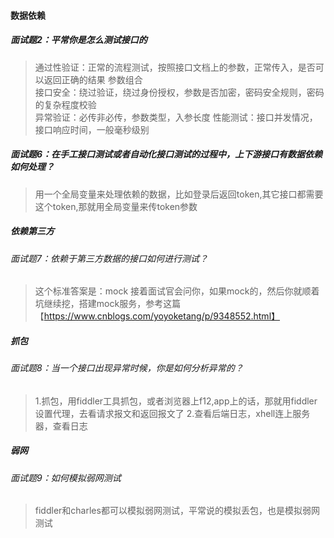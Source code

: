 #### 数据依赖
##### 面试题2：平常你是怎么测试接口的
> 通过性验证：正常的流程测试，按照接口文档上的参数，正常传入，是否可以返回正确的结果 
> 参数组合  
> 接口安全：绕过验证，绕过身份授权，参数是否加密，密码安全规则，密码的复杂程度校验  
> 异常验证：必传非必传，参数类型，入参长度
> 性能测试：接口并发情况，接口响应时间，一般毫秒级别
##### 面试题6：在手工接口测试或者自动化接口测试的过程中，上下游接口有数据依赖如何处理？
> 用一个全局变量来处理依赖的数据，比如登录后返回token,其它接口都需要这个token,那就用全局变量来传token参数  
##### 依赖第三方
###### 面试题7：依赖于第三方数据的接口如何进行测试？
> 这个标准答案是：mock 接着面试官会问你，如果mock的，然后你就顺着坑继续挖，搭建mock服务，参考这篇【https://www.cnblogs.com/yoyoketang/p/9348552.html】
##### 抓包
###### 面试题8：当一个接口出现异常时候，你是如何分析异常的？
> 1.抓包，用fiddler工具抓包，或者浏览器上f12,app上的话，那就用fiddler设置代理，去看请求报文和返回报文了
> 2.查看后端日志，xhell连上服务器，查看日志
##### 弱网
###### 面试题9：如何模拟弱网测试
> fiddler和charles都可以模拟弱网测试，平常说的模拟丢包，也是模拟弱网测试
